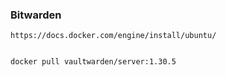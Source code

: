 
### Bitwarden

```
https://docs.docker.com/engine/install/ubuntu/


docker pull vaultwarden/server:1.30.5

```

